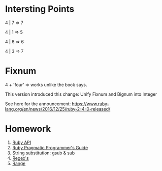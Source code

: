 # Intersting Points

4 | 7 => 7

4 | 1 => 5

4 | 6 => 6

4 | 3 => 7

# Fixnum
4 + 'four' => works unlike the book says.

This version introduced this change: Unify Fixnum and Bignum into Integer

See here for the announcement: https://www.ruby-lang.org/en/news/2016/12/25/ruby-2-4-0-released/

# Homework
1) [Ruby API](http://ruby-doc.org/)
2) [Ruby Pragmatic Programmer's Guide](http://ruby-doc.com/docs/ProgrammingRuby/)
3) String substitution: [gsub](https://ruby-doc.org/core-2.2.0/String.html#method-i-gsubl) & [sub](https://ruby-doc.org/core-2.2.0/String.html#method-i-sub)
4) [Regex's](https://ruby-doc.org/core-2.2.0/Regexp.html)
5) [Range](https://ruby-doc.org/core-2.2.0/Range.html)